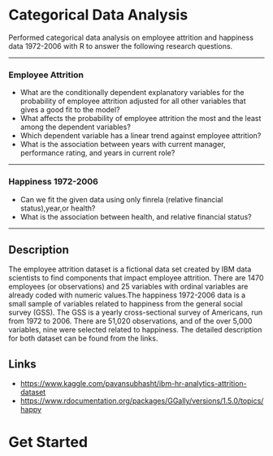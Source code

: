 # Categorical Data Analysis

Performed categorical data analysis on employee attrition and happiness data 1972-2006 with R to answer the following research questions. 

---
### Employee Attrition
- What are the conditionally dependent explanatory variables for the probability of employee attrition adjusted for all other variables that gives a good fit to the model?
- What affects the probability of employee attrition the most and the least among the dependent variables? 
- Which dependent variable has a linear trend against employee attrition?
- What is the association between years with current manager, performance rating, and years in current role?

---
### Happiness 1972-2006

- Can we fit the given data using only finrela (relative financial status),year,or health? 
- What is the association between health, and relative financial status?

---

## Description

The employee attrition dataset is a fictional data set created by IBM data scientists to find components that impact employee attrition. There are 1470 employees (or observations) and 25 variables with ordinal variables are already coded with numeric values.The happiness 1972-2006 data is a small sample of variables related to happiness from the general social survey (GSS). The GSS is a yearly cross-sectional survey of Americans, run from 1972 to 2006. There are 51,020 observations, and of the over 5,000 variables, nine were selected related to happiness. The detailed description for both dataset can be found from the links.

## Links
- https://www.kaggle.com/pavansubhasht/ibm-hr-analytics-attrition-dataset
- https://www.rdocumentation.org/packages/GGally/versions/1.5.0/topics/happy 

# Get Started



